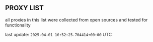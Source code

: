 ## PROXY LIST

all proxies in this list were collected from open sources and tested for functionality

last update: `2025-04-01 10:52:25.704414+00:00` UTC